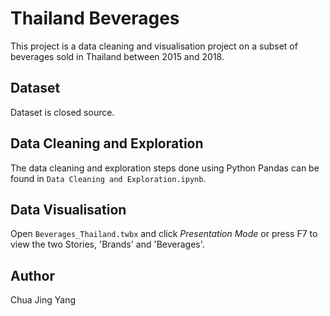 # Thailand Beverages
This project is a data cleaning and visualisation project on a subset of beverages sold in Thailand between 2015 and 2018.

## Dataset
Dataset is closed source.

## Data Cleaning and Exploration
The data cleaning and exploration steps done using Python Pandas can be found in `Data Cleaning and Exploration.ipynb`.

## Data Visualisation
Open `Beverages_Thailand.twbx` and click _Presentation Mode_ or press F7 to view the two Stories, 'Brands' and 'Beverages'.

## Author
Chua Jing Yang